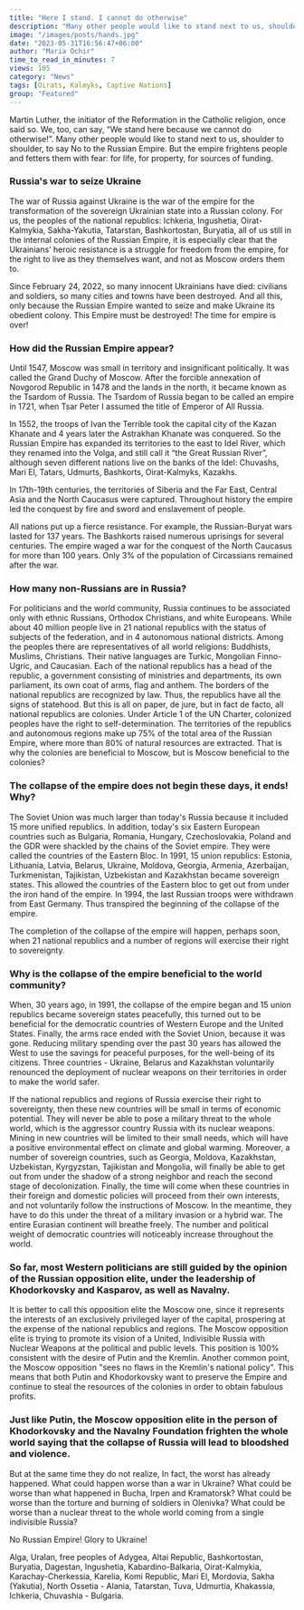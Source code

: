 ```yaml
---
title: "Here I stand. I cannot do otherwise"
description: "Many other people would like to stand next to us, shoulder to shoulder, to say No to the Russian Empire. But the empire frightens and fetters people with fear"
image: "/images/posts/hands.jpg"
date: "2023-05-31T16:56:47+06:00"
author: "Maria Ochir"
time_to_read_in_minutes: 7
views: 105
category: "News"
tags: [Oirats, Kalmyks, Captive Nations]
group: "Featured"
---
```

Martin Luther, the initiator of the Reformation in the Catholic religion, once said so. We, too, can say, “We stand here because we cannot do otherwise!”. Many other people would like to stand next to us, shoulder to shoulder, to say No to the Russian Empire. But the empire frightens people and fetters them with fear: for life, for property, for sources of funding.

###  Russia's war to seize Ukraine

The war of Russia against Ukraine is the war of the empire for the transformation of the sovereign Ukrainian state into a Russian colony. For us, the peoples of the national republics: Ichkeria, Ingushetia, Oirat-Kalmykia, Sakha-Yakutia, Tatarstan, Bashkortostan, Buryatia, all of us still in the internal colonies of the Russian Empire, it is especially clear that the Ukrainians’ heroic resistance is a struggle for freedom from the empire, for the right to live as they themselves want, and not as Moscow orders them to.

Since February 24, 2022, so many innocent Ukrainians have died: civilians and soldiers, so many cities and towns have been destroyed. And all this, only because the Russian Empire wanted to seize and make Ukraine its obedient colony. This Empire must be destroyed! The time for empire is over!

### How did the Russian Empire appear?

Until 1547, Moscow was small in territory and insignificant politically. It was called the Grand Duchy of Moscow. After the forcible annexation of Novgorod Republic in 1478 and the lands in the north, it became known as the Tsardom of Russia. The Tsardom of Russia began to be called an empire in 1721, when Tsar Peter I assumed the title of Emperor of All Russia.
  
In 1552, the troops of Ivan the Terrible took the capital city of the Kazan Khanate  and 4 years later the Astrakhan Khanate was conquered. So the Russian Empire has expanded its territories to the east to Idel River, which they renamed into the Volga, and still call it “the Great Russian River”, although seven different nations live on the banks of the Idel: Chuvashs, Mari El, Tatars, Udmurts, Bashkorts, Oirat-Kalmyks, Kazakhs.
 
In 17th-19th centuries, the territories of Siberia and the Far East, Central Asia and the North Caucasus were captured. Throughout history the empire led the conquest by fire and sword and enslavement of people.  

All nations put up a fierce resistance. For example, the Russian-Buryat wars lasted for 137 years. The Bashkorts raised numerous uprisings for several centuries. The empire waged a war for the conquest of the North Caucasus for more than 100 years. Only 3% of the population of Circassians remained after the war.

### How many non-Russians are in Russia?

For politicians and the world community, Russia continues to be associated only with ethnic Russians, Orthodox Christians, and white Europeans. While about 40 million people live in 21 national republics with the status of subjects of the federation, and in 4 autonomous national districts. Among the peoples there are representatives of all world religions: Buddhists, Muslims, Christians. Their native languages are Turkic, Mongolian Finno-Ugric, and Caucasian. Each of the national republics has a head of the republic, a government consisting of ministries and departments, its own parliament, its own coat of arms, flag and anthem. The borders of the national republics are recognized by law. Thus, the republics have all the signs of statehood. But this is all on paper, de jure, but in fact de facto, all national republics are colonies. Under Article 1 of the UN Charter, colonized peoples have the right to self-determination.
The territories of the republics and autonomous regions make up 75% of the total area of the Russian Empire, where more than 80% of natural resources are extracted. That is why the colonies are beneficial to Moscow, but is Moscow beneficial to the colonies?

### The collapse of the empire does not begin these days, it ends! Why?

The Soviet Union was much larger than today's Russia because it included 15 more unified republics. In addition, today's six Eastern European countries such as Bulgaria, Romania, Hungary, Czechoslovakia, Poland and the GDR were shackled by the chains of the Soviet empire. They were called the countries of the Eastern Bloc. In 1991, 15 union republics: Estonia, Lithuania, Latvia, Belarus, Ukraine, Moldova, Georgia, Armenia, Azerbaijan, Turkmenistan, Tajikistan, Uzbekistan and Kazakhstan became sovereign states. This allowed the countries of the Eastern bloc to get out from under the iron hand of the empire. In 1994, the last Russian troops were withdrawn from East Germany. Thus transpired the beginning of the collapse of the empire.

The completion of the collapse of the empire will happen, perhaps soon, when 21 national republics and a number of regions will exercise their right to sovereignty.

### Why is the collapse of the empire beneficial to the world community?

When, 30 years ago, in 1991, the collapse of the empire began and 15 union republics became sovereign states peacefully, this turned out to be beneficial for the democratic countries of Western Europe and the United States. Finally,  the arms race ended with the Soviet Union, because it was gone. Reducing military spending over the past 30 years has allowed the West to use the savings for peaceful purposes, for the well-being of its citizens. Three countries - Ukraine, Belarus and Kazakhstan voluntarily renounced the deployment of nuclear weapons on their territories in order to make the world safer.

If the national republics and regions of Russia exercise their right to sovereignty, then these new countries will be small in terms of economic potential. They will never be able to pose a military threat to the whole world, which is the aggressor country Russia with its nuclear weapons. Mining in new countries will be limited to their small needs, which will have a positive environmental effect on climate and global warming. Moreover, a number of sovereign countries, such as Georgia, Moldova, Kazakhstan, Uzbekistan, Kyrgyzstan, Tajikistan and Mongolia, will finally be able to get out from under  the shadow of a strong neighbor and reach the second stage of decolonization. Finally, the time will come when these countries in their foreign and domestic policies will proceed from their own interests, and not voluntarily follow the instructions of Moscow. In the meantime, they have to do this under the threat of a military invasion or a hybrid war. The entire Eurasian continent will breathe freely. The number and political weight of democratic countries will noticeably increase throughout the world.

### So far, most Western politicians are still guided by the opinion of the Russian opposition elite, under the leadership of Khodorkovsky and Kasparov, as well as Navalny.

It is better to call this opposition elite the Moscow one, since it represents the interests of an exclusively privileged layer of the capital, prospering at the expense of the national republics and regions. The Moscow opposition elite is trying to promote its vision of a United, Indivisible Russia with Nuclear Weapons at the political and public levels. This position is 100% consistent with the desire of Putin and the Kremlin. Another common point, the Moscow opposition "sees no flaws in the Kremlin's national policy". This means that both Putin and Khodorkovsky want to preserve the Empire and continue to steal the resources of the colonies in order to obtain fabulous profits.

### Just like Putin, the Moscow opposition elite in the person of Khodorkovsky and the Navalny Foundation frighten the whole world saying that the collapse of Russia will lead to bloodshed and violence.

But at the same time they do not realize, In fact, the worst has already happened. What could happen worse than a war in Ukraine? What could be worse than what happened in Bucha, Irpen and Kramatorsk? What could be worse than the torture and burning of soldiers in Olenivka? What could be worse than a nuclear threat to the whole world coming from a single indivisible Russia?

No Russian Empire! Glory to Ukraine!

Alga, Uralan, free peoples of Adygea, Altai Republic, Bashkortostan, Buryatia, Dagestan, Ingushetia, Kabardino-Balkaria, Oirat-Kalmykia, Karachay-Cherkessia, Karelia, Komi Republic, Mari El, Mordovia, Sakha (Yakutia), North Ossetia - Alania, Tatarstan, Tuva, Udmurtia, Khakassia, Ichkeria, Chuvashia - Bulgaria.